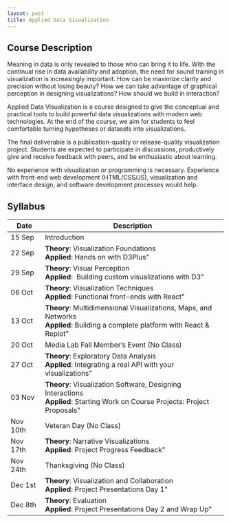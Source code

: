 ```yaml
---
layout: post
title: Applied Data Visualization
---
```


## Course Description
Meaning in data is only revealed to those who can bring it to life. With the continual rise in data availability and adoption, the need for sound training in visualization is increasingly important. How can be maximize clarity and precision without losing beauty? How we can take advantage of graphical perception in designing visualizations? How should we build in interaction?

Applied Data Visualization is a course designed to give the conceptual and practical tools to build powerful data visualizations with modern web technologies. At the end of the course, we aim for students to feel comfortable turning hypotheses or datasets into visualizations.

The final deliverable is a publication-quality or release-quality visualization project. Students are expected to participate in discussions, productively give and receive feedback with peers, and be enthusiastic about learning.

No experience with visualization or programming is necessary. Experience with front-end web development (HTML/CSS/JS), visualization and interface design, and software development processes would help.

## Syllabus

| Date | Description |
| ------- | ---------- |
| 15 Sep | Introduction |
| 22 Sep | **Theory**: Visualization Foundations <br> **Applied**: Hands on with D3Plus" |
| 29 Sep | **Theory**: Visual Perception <br> **Applied**:  Building custom visualizations with D3" |
| 06 Oct | **Theory**: Visualization Techniques <br> **Applied**: Functional front-ends with React" |
| 13 Oct | **Theory**: Multidimensional Visualizations, Maps, and Networks  <br> **Applied**: Building a complete platform with React & Replot" |
| 20 Oct | Media Lab Fall Member’s Event (No Class) |
| 27 Oct | **Theory**: Exploratory Data Analysis <br> **Applied**: Integrating a real API with your visualizations" |
| 03 Nov | **Theory**: Visualization Software, Designing Interactions <br> **Applied**: Starting Work on Course Projects: Project Proposals" |
| Nov 10th | Veteran Day (No Class) |
| Nov 17th | **Theory**: Narrative Visualizations <br> **Applied**: Project Progress Feedback" |
| Nov 24th | Thanksgiving (No Class) |
| Dec 1st | **Theory**: Visualization and Collaboration <br> **Applied**: Project Presentations Day 1" |
| Dec 8th | **Theory**: Evaluation <br> **Applied**: Project Presentations Day 2 and Wrap Up" |
